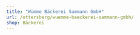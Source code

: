 ```yaml
---
title: "Wümme Bäckerei Sammann GmbH"
url: /ottersberg/wuemme-baeckerei-sammann-gmbh/
shop: Bäckerei
---
```

